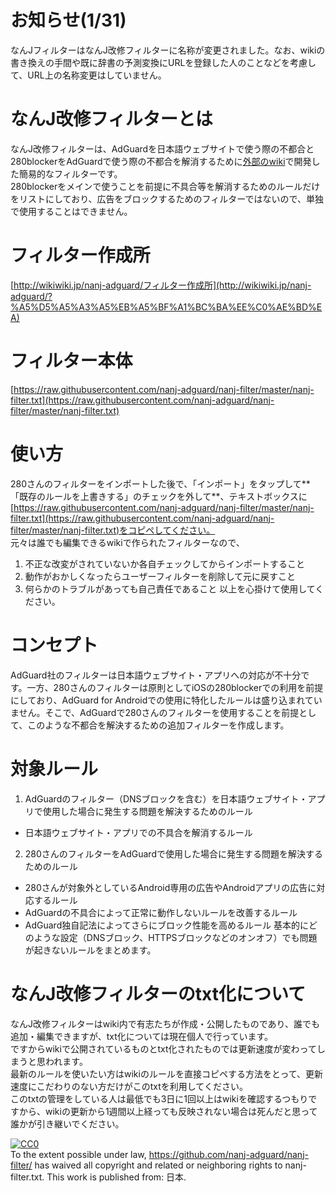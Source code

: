 # お知らせ(1/31)
なんJフィルターはなんJ改修フィルターに名称が変更されました。なお、wikiの書き換えの手間や既に辞書の予測変換にURLを登録した人のことなどを考慮して、URL上の名称変更はしていません。
# なんJ改修フィルターとは
なんJ改修フィルターは、AdGuardを日本語ウェブサイトで使う際の不都合と280blockerをAdGuardで使う際の不都合を解消するために<a href="http://wikiwiki.jp/nanj-adguard/">外部のwiki</a>で開発した簡易的なフィルターです。  
280blockerをメインで使うことを前提に不具合等を解消するためのルールだけをリストにしており、広告をブロックするためのフィルターではないので、単独で使用することはできません。
# フィルター作成所
[http://wikiwiki.jp/nanj-adguard/フィルター作成所](http://wikiwiki.jp/nanj-adguard/?%A5%D5%A5%A3%A5%EB%A5%BF%A1%BC%BA%EE%C0%AE%BD%EA)
# フィルター本体
[https://raw.githubusercontent.com/nanj-adguard/nanj-filter/master/nanj-filter.txt](https://raw.githubusercontent.com/nanj-adguard/nanj-filter/master/nanj-filter.txt)
# 使い方
280さんのフィルターをインポートした後で、「インポート」をタップして**「既存のルールを上書きする」のチェックを外して**、テキストボックスに[https://raw.githubusercontent.com/nanj-adguard/nanj-filter/master/nanj-filter.txt](https://raw.githubusercontent.com/nanj-adguard/nanj-filter/master/nanj-filter.txt)をコピペしてください。  
元々は誰でも編集できるwikiで作られたフィルターなので、
1. 不正な改変がされていないか各自チェックしてからインポートすること
2. 動作がおかしくなったらユーザーフィルターを削除して元に戻すこと
3. 何らかのトラブルがあっても自己責任であること
以上を心掛けて使用してください。
# コンセプト
AdGuard社のフィルターは日本語ウェブサイト・アプリへの対応が不十分です。一方、280さんのフィルターは原則としてiOSの280blockerでの利用を前提にしており、AdGuard for Androidでの使用に特化したルールは盛り込まれていません。そこで、AdGuardで280さんのフィルターを使用することを前提として、このような不都合を解決するための追加フィルターを作成します。
# 対象ルール
1. AdGuardのフィルター（DNSブロックを含む）を日本語ウェブサイト・アプリで使用した場合に発生する問題を解決するためのルール
- 日本語ウェブサイト・アプリでの不具合を解消するルール
2. 280さんのフィルターをAdGuardで使用した場合に発生する問題を解決するためのルール
- 280さんが対象外としているAndroid専用の広告やAndroidアプリの広告に対応するルール
- AdGuardの不具合によって正常に動作しないルールを改善するルール
- AdGuard独自記法によってさらにブロック性能を高めるルール
基本的にどのような設定（DNSブロック、HTTPSブロックなどのオンオフ）でも問題が起きないルールをまとめます。
# なんJ改修フィルターのtxt化について
なんJ改修フィルターはwiki内で有志たちが作成・公開したものであり、誰でも追加・編集できますが、txt化については現在個人で行っています。  
ですからwikiで公開されているものとtxt化されたものでは更新速度が変わってしまうと思われます。  
最新のルールを使いたい方はwikiのルールを直接コピペする方法をとって、更新速度にこだわりのない方だけがこのtxtを利用してください。  
このtxtの管理をしている人は最低でも3日に1回以上はwikiを確認するつもりですから、wikiの更新から1週間以上経っても反映されない場合は死んだと思って誰かが引き継いでください。  
<p xmlns:dct="http://purl.org/dc/terms/" xmlns:vcard="http://www.w3.org/2001/vcard-rdf/3.0#">
  <a rel="license"
     href="http://creativecommons.org/publicdomain/zero/1.0/">
    <img src="http://i.creativecommons.org/p/zero/1.0/88x31.png" style="border-style: none;" alt="CC0" />
  </a>
  <br />
  To the extent possible under law,
  <a rel="dct:publisher"
     href="https://github.com/nanj-adguard/nanj-filter/">https://github.com/nanj-adguard/nanj-filter/</a>
  has waived all copyright and related or neighboring rights to
  <span property="dct:title">nanj-filter.txt</span>.
This work is published from:
<span property="vcard:Country" datatype="dct:ISO3166"
      content="JP" about="https://github.com/nanj-adguard/nanj-filter/">
  日本</span>.
</p>
